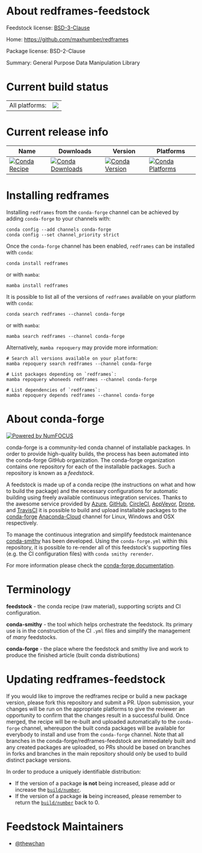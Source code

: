 About redframes-feedstock
=========================

Feedstock license: [BSD-3-Clause](https://github.com/conda-forge/redframes-feedstock/blob/main/LICENSE.txt)

Home: https://github.com/maxhumber/redframes

Package license: BSD-2-Clause

Summary: General Purpose Data Manipulation Library

Current build status
====================


<table><tr><td>All platforms:</td>
    <td>
      <a href="https://dev.azure.com/conda-forge/feedstock-builds/_build/latest?definitionId=18127&branchName=main">
        <img src="https://dev.azure.com/conda-forge/feedstock-builds/_apis/build/status/redframes-feedstock?branchName=main">
      </a>
    </td>
  </tr>
</table>

Current release info
====================

| Name | Downloads | Version | Platforms |
| --- | --- | --- | --- |
| [![Conda Recipe](https://img.shields.io/badge/recipe-redframes-green.svg)](https://anaconda.org/conda-forge/redframes) | [![Conda Downloads](https://img.shields.io/conda/dn/conda-forge/redframes.svg)](https://anaconda.org/conda-forge/redframes) | [![Conda Version](https://img.shields.io/conda/vn/conda-forge/redframes.svg)](https://anaconda.org/conda-forge/redframes) | [![Conda Platforms](https://img.shields.io/conda/pn/conda-forge/redframes.svg)](https://anaconda.org/conda-forge/redframes) |

Installing redframes
====================

Installing `redframes` from the `conda-forge` channel can be achieved by adding `conda-forge` to your channels with:

```
conda config --add channels conda-forge
conda config --set channel_priority strict
```

Once the `conda-forge` channel has been enabled, `redframes` can be installed with `conda`:

```
conda install redframes
```

or with `mamba`:

```
mamba install redframes
```

It is possible to list all of the versions of `redframes` available on your platform with `conda`:

```
conda search redframes --channel conda-forge
```

or with `mamba`:

```
mamba search redframes --channel conda-forge
```

Alternatively, `mamba repoquery` may provide more information:

```
# Search all versions available on your platform:
mamba repoquery search redframes --channel conda-forge

# List packages depending on `redframes`:
mamba repoquery whoneeds redframes --channel conda-forge

# List dependencies of `redframes`:
mamba repoquery depends redframes --channel conda-forge
```


About conda-forge
=================

[![Powered by
NumFOCUS](https://img.shields.io/badge/powered%20by-NumFOCUS-orange.svg?style=flat&colorA=E1523D&colorB=007D8A)](https://numfocus.org)

conda-forge is a community-led conda channel of installable packages.
In order to provide high-quality builds, the process has been automated into the
conda-forge GitHub organization. The conda-forge organization contains one repository
for each of the installable packages. Such a repository is known as a *feedstock*.

A feedstock is made up of a conda recipe (the instructions on what and how to build
the package) and the necessary configurations for automatic building using freely
available continuous integration services. Thanks to the awesome service provided by
[Azure](https://azure.microsoft.com/en-us/services/devops/), [GitHub](https://github.com/),
[CircleCI](https://circleci.com/), [AppVeyor](https://www.appveyor.com/),
[Drone](https://cloud.drone.io/welcome), and [TravisCI](https://travis-ci.com/)
it is possible to build and upload installable packages to the
[conda-forge](https://anaconda.org/conda-forge) [Anaconda-Cloud](https://anaconda.org/)
channel for Linux, Windows and OSX respectively.

To manage the continuous integration and simplify feedstock maintenance
[conda-smithy](https://github.com/conda-forge/conda-smithy) has been developed.
Using the ``conda-forge.yml`` within this repository, it is possible to re-render all of
this feedstock's supporting files (e.g. the CI configuration files) with ``conda smithy rerender``.

For more information please check the [conda-forge documentation](https://conda-forge.org/docs/).

Terminology
===========

**feedstock** - the conda recipe (raw material), supporting scripts and CI configuration.

**conda-smithy** - the tool which helps orchestrate the feedstock.
                   Its primary use is in the construction of the CI ``.yml`` files
                   and simplify the management of *many* feedstocks.

**conda-forge** - the place where the feedstock and smithy live and work to
                  produce the finished article (built conda distributions)


Updating redframes-feedstock
============================

If you would like to improve the redframes recipe or build a new
package version, please fork this repository and submit a PR. Upon submission,
your changes will be run on the appropriate platforms to give the reviewer an
opportunity to confirm that the changes result in a successful build. Once
merged, the recipe will be re-built and uploaded automatically to the
`conda-forge` channel, whereupon the built conda packages will be available for
everybody to install and use from the `conda-forge` channel.
Note that all branches in the conda-forge/redframes-feedstock are
immediately built and any created packages are uploaded, so PRs should be based
on branches in forks and branches in the main repository should only be used to
build distinct package versions.

In order to produce a uniquely identifiable distribution:
 * If the version of a package **is not** being increased, please add or increase
   the [``build/number``](https://docs.conda.io/projects/conda-build/en/latest/resources/define-metadata.html#build-number-and-string).
 * If the version of a package **is** being increased, please remember to return
   the [``build/number``](https://docs.conda.io/projects/conda-build/en/latest/resources/define-metadata.html#build-number-and-string)
   back to 0.

Feedstock Maintainers
=====================

* [@thewchan](https://github.com/thewchan/)

